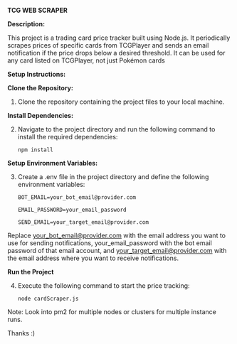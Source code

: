 **TCG WEB SCRAPER**

**Description:**

This project is a trading card price tracker built using Node.js. It periodically scrapes prices of specific cards from TCGPlayer and sends an email notification if the price drops below a desired threshold. It can be used for any card listed on TCGPlayer, not just Pokémon cards


**Setup Instructions:**

**Clone the Repository:**

1. Clone the repository containing the project files to your local machine.

**Install Dependencies:**

2. Navigate to the project directory and run the following command to install the required dependencies:

   `npm install`

**Setup Environment Variables:**

3. Create a .env file in the project directory and define the following environment variables:

    `BOT_EMAIL=your_bot_email@provider.com`

    `EMAIL_PASSWORD=your_email_password`

    `SEND_EMAIL=your_target_email@provider.com`

Replace your_bot_email@provider.com with the email address you want to use for sending notifications, your_email_password with the bot email password of that email account, and your_target_email@provider.com with the email address where you want to receive notifications.

**Run the Project**

4. Execute the following command to start the price tracking:
   
      `node cardScraper.js`



Note: Look into pm2 for multiple nodes or clusters for multiple instance runs.


Thanks :)
